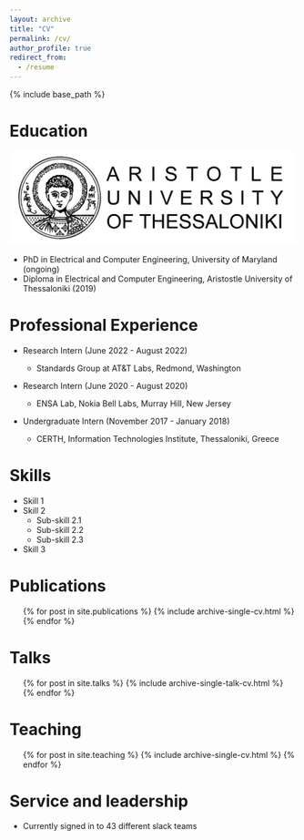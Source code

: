 ```yaml
---
layout: archive
title: "CV"
permalink: /cv/
author_profile: true
redirect_from:
  - /resume
---
```


{% include base_path %}

Education
======
![alt text](/../images/auth-logo-img.png "Logo Title Text 1")
* PhD in Electrical and Computer Engineering, University of Maryland (ongoing)
* Diploma in Electrical and Computer Engineering, Aristostle University of Thessaloniki (2019)

  
Professional Experience
======
* Research Intern (June 2022 - August 2022)
  *  Standards Group at AT&T Labs, Redmond, Washington 

* Research Intern (June 2020 - August 2020)
  * ENSA Lab, Nokia Bell Labs, Murray Hill, New Jersey

* Undergraduate Intern (November 2017 - January 2018)
  * CERTH, Information Technologies Institute, Thessaloniki, Greece
  
Skills
======
* Skill 1
* Skill 2
  * Sub-skill 2.1
  * Sub-skill 2.2
  * Sub-skill 2.3
* Skill 3

Publications
======
  <ul>{% for post in site.publications %}
    {% include archive-single-cv.html %}
  {% endfor %}</ul>
  
Talks
======
  <ul>{% for post in site.talks %}
    {% include archive-single-talk-cv.html %}
  {% endfor %}</ul>
  
Teaching
======
  <ul>{% for post in site.teaching %}
    {% include archive-single-cv.html %}
  {% endfor %}</ul>
  
Service and leadership
======
* Currently signed in to 43 different slack teams
